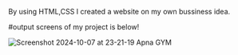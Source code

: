 By using HTML,CSS I created a website on my own bussiness idea.

#output screens of my project is below!

![Screenshot 2024-10-07 at 23-21-19 Apna GYM](https://github.com/user-attachments/assets/7e968ea4-17f5-4287-aad4-2196adf3672c)
